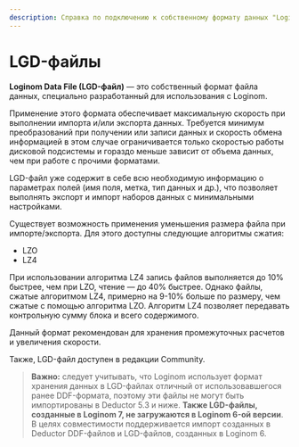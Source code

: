 ```yaml
---
description: Справка по подключению к собственному формату данных "Loginom Data File". Выполнение экспорта и импорта наборов данных с минимальными настройками.
---
```

# LGD-файлы

**Loginom Data File (LGD-файл)** — это собственный формат файла данных, специально разработанный для использования с Loginom.

Применение этого формата обеспечивает максимальную скорость при выполнении импорта и/или экспорта данных. Требуется минимум преобразований при получении или записи данных и скорость обмена информацией в этом случае ограничивается только скоростью работы дисковой подсистемы и гораздо меньше зависит от объема данных, чем при работе с прочими форматами.

LGD-файл уже содержит в себе всю необходимую информацию о параметрах полей (имя поля, метка, тип данных и др.), что позволяет выполнять экспорт и импорт наборов данных с минимальными настройками.

Существует возможность применения уменьшения размера файла при импорте/экспорта. Для этого доступны следующие алгоритмы сжатия:

* LZO
* LZ4

При использовании алгоритма LZ4 запись файлов выполняется до 10% быстрее, чем при LZO, чтение — до 40% быстрее. Однако файлы, сжатые алгоритмом LZ4, примерно на 9-10% больше по размеру, чем сжатые с помощью алгоритма LZO. Алгоритм LZ4 позволяет передавать контрольную сумму блока и всего содержимого.

Данный формат рекомендован для хранения промежуточных расчетов и увеличения скорости.  

Также, LGD-файл доступен в редакции Community.  

>**Важно:** следует учитывать, что Loginom использует формат хранения данных в LGD-файлах отличный от использовавшегося ранее DDF-формата, поэтому эти файлы не могут быть импортированы в Deductor 5.3 и ниже. **Также LGD-файлы, созданные в Loginom 7, не загружаются в Loginom 6-ой версии**. В целях совместимости поддерживается импорт созданных в Deductor DDF-файлов и LGD-файлов, созданных в Loginom 6.
